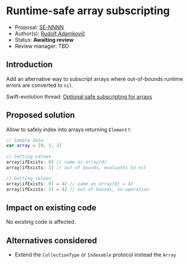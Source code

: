 # Runtime-safe array subscripting

* Proposal: [SE-NNNN](https://github.com/apple/swift-evolution/blob/master/proposals/NNNN-name.md)
* Author(s): [Rudolf Adamkovič](https://github.com/salutis)
* Status: **Awaiting review**
* Review manager: TBD

## Introduction

Add an alternative way to subscript arrays where out-of-bounds runtime errors are converted to `nil`.

Swift-evolution thread: [Optional safe subscripting for arrays](https://lists.swift.org/pipermail/swift-evolution/Week-of-Mon-20160111/006826.html)

## Proposed solution

Allow to safely index into arrays returning `Element?`:

```swift
// Sample data
var array = [0, 1, 2]
	
// Setting values
array[ifExists: 0] // same as array[0]
array[ifExists: 3] // out of bounds, evaluates to nil

// Getting values
array[ifExists: 0] = 42 // same as array[0] = 42
array[ifExists: 3] = 42 // out of bounds, no operation
```

## Impact on existing code

No existing code is affected.

## Alternatives considered

* Extend the `CollectionType` or `Indexable` protocol instead the `Array`
